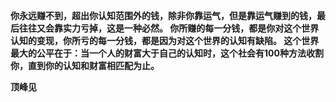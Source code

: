 **你永远赚不到，超出你认知范围外的钱，除非你靠运气，但是靠运气赚到的钱，最后往往又会靠实力亏掉，这是一种必然。 你所赚的每一分钱，都是你对这个世界认知的变现，你所亏的每一分钱，都是因为对这个世界的认知有缺陷。 这个世界最大的公平在于：当一个人的财富大于自己的认知时，这个社会有100种方法收割你，直到你的认知和财富相匹配为止。**

**顶峰见**

